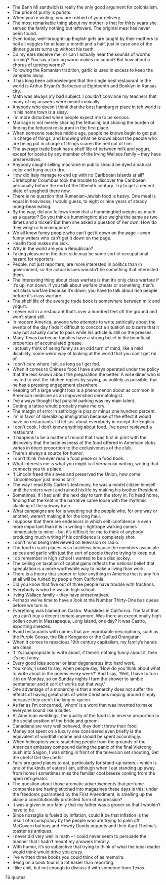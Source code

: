  - The Banh Mi sandwich is really the only good argument for colonialism.
 - The price of purity is purists.
 - When you’re writing, you are robbed of your delivery.
 - The most remarkable thing about my mother is that for thirty years she served the family nothing but leftovers. The original meal has never been found.
 - Even today, well-brought-up English girls are taught by their mothers to boil all veggies for at least a month and a half, just in case one of the dinner guests turns up without his teeth.
 - Do my ears deceive me, or can I actually hear the sounds of worms turning? You say a turning worm makes no sound? But how about a chorus of turning worms?
 - Following the Romanian tradition, garlic is used in excess to keep the vampires away.
 - It has long been acknowledged that the single best restaurant in the world is Arthur Bryant’s Barbecue at Eighteenth and Booklyn in Kansas city.
 - Math was always my bad subject. I couldn’t convince my teachers that many of my answers were meant ironically.
 - Anybody who doesn’t think that the best hamburger place in teh world is in his home town is a sissy.
 - I’m more disturbed when people expect me to be serious.
 - Marriage is not merely sharing the fettucini, but sharing the burden of finding the fettucini restaurant in the first place.
 - When someone reaches middle age, people he knows begin to get put in charge of things, and knowing what he knows about the people who are being put in charge of things scares the hell out of him.
 - The average trade book has a shelf life of between milk and yogurt, except for books by any member of the Irving Wallace family – they have preservatives.
 - Anybody caught selling macrame in public should be dyed a natural color and hung out to dry.
 - How did Italy manage to end up with no Caribbean islands at all? Christopher Columbus took the trouble to discover the Caribbean personally before the end of the fifteenth century. Try to get a decent plate of spaghetti there now.
 - There is no question that Rumanian-Jewish food is heavy. One meal is equal in heaviness, I would guess, to eight or nine years of steady mung-bean eating.
 - By the way, did you fellows know that a hummingbird weighs as much as a quarter? Do you think a hummingbird also weighs the same as two dimes and a nickel? But then she asked a question of her own: How do they weigh a hummingbird?
 - We all know funny people who can’t get it down on the page – even funny writers who can’t get it down on the page.
 - Health food makes me sick.
 - Why in the world are you a Republican?
 - Taking pleasure in the dark side may be some sort of occupational hazard for reporters.
 - People, not just reporters, are more interested in politics than in government, so the actual issues wouldn’t be something that interested them.
 - The interesting thing about class warfare is that it’s only class warfare if it’s up, not down. If you talk about welfare cheats or something, that’s not class warfare because it’s down; you have to talk about rich people before it’s class warfare.
 - The shelf life of the average trade book is somewhere between milk and yogurt.
 - I never eat in a restaurant that’s over a hundred feet off the ground and won’t stand still.
 - In modern America, anyone who attempts to write satirically about the events of the day finds it difficult to concoct a situation so bizarre that it may not actually come to pass while his article is still on the presses.
 - Many Texas barbecue fanatics have a strong belief in the beneficial properties of accumulated grease.
 - I actually think of being funny as an odd turn of mind, like a mild disability, some weird way of looking at the world that you can’t get rid of.
 - I don’t care where I sit, as long as I get fed.
 - When it comes to Chinese food I have always operated under the policy that the less known about the preparation the better. A wise diner who is invited to visit the kitchen replies by saying, as politely as possible, that he has a pressing engagement elsewhere.
 - Keeping off a large weight loss is a phenomenon about as common in American medicine as an impoverished dermatologist.
 - I’ve always thought that parallel parking was my main talent.
 - Getting a tattoo would probably make me cry.
 - The margin of error in astrology is plus or minus one hundred percent.
 - I’m in favor of liberalizing immigration because of the effect it would have on restaurants. I’d let just about everybody in except the English.
 - I don’t cook. I don’t know anything about food. I’ve never reviewed a restaurant.
 - It happens to be a matter of record that I was first in print with the discovery that the tastelessness of the food offered in American clubs varies in direct proportion to the exclusiveness of the club.
 - There’s always a source for humor.
 - I don’t think I’ve ever read a food piece or a food book.
 - What interests me is what you might call vernacular writing, writing that connects you to a place.
 - If Lincoln freed the slaves and preserved the Union, how come ‘Lincolnesque’ just means tall?
 - The way I read Billy Carter’s testimony, he was a model citizen himself until the voters went and ruined his life by making his brother President.
 - Sometimes, if I had until the next day to turn the story in, I’d head home, finding that the knot in the narrative came loose with the rhythmic clacking of the subway train.
 - What campaigns are for is weeding out the people who, for one way or another, weren’t making it for the long haul.
 - I suppose that there are endeavors in which self-confidence is even more important than it is in writing – tightrope walking comes immediately to mind – but it’s difficult for me to think of anybody producing much writing if his confidence is completely shot.
 - I don’t mind being interviewed on television or radio.
 - The food in such places is so tasteless because the members associate spices and garlic with just the sort of people they’re trying to keep out.
 - I do remember in high school I wanted to be a disc jockey.
 - The ceiling on taxation of capital gains reflects the national belief that speculation is a more worthwhile way to make a living than work.
 - There is a theory that sooner or later anything in America that is any fun at all will be ruined by people from California.
 - Did you know that five out of three people have trouble with fractions.
 - Everybody is who he was in high school.
 - Irving Wallace family – they have preservatives.
 - Perhaps we’ve time to have a look at the Number Thirty-One bus queue before we turn in.
 - Everything was blamed on Castro. Mudslides in California. The fact that you can’t buy a decent tomato anymore. Was there an exceptionally high pollen count in Massapequa, Long Island, one day? It was Castro, exporting sneezes.
 - Avoid restaurants with names that are improbable descriptions, such as the Purple Goose, the Blue Kangaroo or the Quilted Orangutan.
 - When it comes to rapacious 19th century capitalism, my family’s hands are clean.
 - If it’s inappropriate to write about, if there’s nothing funny about it, then it’s not funny.
 - Every good idea sooner or later degenerates into hard work.
 - You know, I used to say, when people say, ‘How do you think about what to write about in the poems every week?’ And I say, ‘Well, I have to turn it in on Monday, so on Sunday nights I turn the shower to iambic pentameter and it sort of works out that way.’
 - One advantage of a monarchy is that a monarchy does not suffer the effects of having great clots of white Christians moping around simply because they aren’t the king or queen.
 - As far as I’m concerned, ‘whom’ is a word that was invented to make everyone sound like a butler.
 - At American weddings, the quality of the food is in inverse proportion to the social position of the bride and groom.
 - Canadians are very well behaved, they don’t throw their food.
 - Money not spent on a luxury one considered even briefly is the equivalent of windfall income and should be spent accordingly.
 - When helicopters were snatching people from the grounds of the American embassy compound during the panic of the final Vietcong push into Saigon, I was sitting in front of the television set shouting, Get the chefs! Get the chefs!
 - Fairs are good places to eat, particularly for stand-up eaters – which is one of the kinds of eaters I am, although when I eat standing up away from home I sometimes miss the familiar cool breeze coming from the open refrigerator.
 - The question about those aromatic advertisements that perfume companies are having stitched into magazines these days is this: under the freedoms guaranteed by the First Amendment, is smelling up the place a constitutionally protected form of expression?
 - It was a given in our family that my father was a grocer so that I wouldn’t have to be.
 - Since nostaglia is fueled by inflation, could it be that inflation is the result of a conspiracy by the people who are trying to palm off McGovern buttons and Howdy Doody puppets and their Aunt Thelma’s toaster as antiques.
 - I never did very well in math – I could never seem to persuade the teacher that I hadn’t meant my answers literally.
 - With humor, it’s so subjective that trying to think of what the ideal reader would think would drive you crazy.
 - I’ve written three books you could think of as memoirs.
 - Being on a book tour is a lot easier than reporting.
 - I like chili, but not enough to discuss it with someone from Texas.

76 quotes